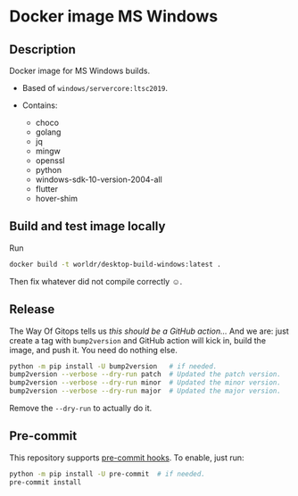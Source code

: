 # Docker image MS Windows

## Description

Docker image for MS Windows builds.

+ Based of `windows/servercore:ltsc2019`.
+ Contains:

  + choco
  + golang
  + jq
  + mingw
  + openssl
  + python
  + windows-sdk-10-version-2004-all
  + flutter
  + hover-shim

## Build and test image locally

Run

```bash
docker build -t worldr/desktop-build-windows:latest .
```

Then fix whatever did not compile correctly ☺.

## Release

The Way Of Gitops tells us *this should be a GitHub action…* And we are: just
create a tag with `bump2version` and GitHub action will kick in, build the
image, and push it. You need do nothing else.

```bash
python -m pip install -U bump2version   # if needed.
bump2version --verbose --dry-run patch  # Updated the patch version.
bump2version --verbose --dry-run minor  # Updated the minor version.
bump2version --verbose --dry-run major  # Updated the major version.
```

Remove the `--dry-run` to actually do it.

## Pre-commit

This repository supports [pre-commit
hooks](https://pre-commit.com/hooks.html). To enable, just run:

```bash
python -m pip install -U pre-commit  # if needed.
pre-commit install
```

